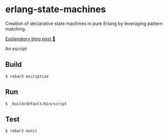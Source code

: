 # erlang-state-machines

Creation of declarative state machines in pure Erlang by leveraging pattern matching.

[Explanatory blog post :link:](https://baptiste.devessier.fr/writing/create-state-machines-in-erlang)

An escript

Build
-----

    $ rebar3 escriptize

Run
---

    $ _build/default/bin/script

Test
---

    $ rebar3 eunit
